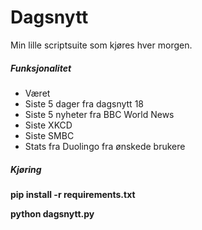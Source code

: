 # Dagsnytt

Min lille scriptsuite som kjøres hver morgen.

##### Funksjonalitet

- Været
- Siste 5 dager fra dagsnytt 18
- Siste 5 nyheter fra BBC World News
- Siste XKCD
- Siste SMBC
- Stats fra Duolingo fra ønskede brukere

##### Kjøring

**pip install -r requirements.txt**

**python dagsnytt.py**